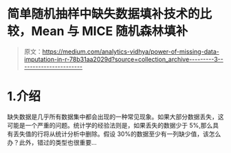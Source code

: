 # 简单随机抽样中缺失数据填补技术的比较，Mean 与 MICE 随机森林填补

> 原文：<https://medium.com/analytics-vidhya/power-of-missing-data-imputation-in-r-78b31aa2029d?source=collection_archive---------3----------------------->

# 1.介绍

缺失数据是几乎所有数据集中都会出现的一种常见现象。如果大部分数据丢失，这可能是一个严重的问题。统计学的经验法则是，如果丢失的数据少于 5%,那么具有丢失值的行将从统计分析中删除。假设 30%的数据至少有一列缺少值，该怎么办？此外，错过的类型也很重要…